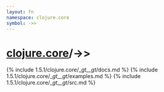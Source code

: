 ```yaml
---
layout: fn
namespace: clojure.core
symbol: ->>
---
```


# [clojure.core](../)/->>

{% include 1.5.1/clojure.core/__gt__gt_/docs.md %}
{% include 1.5.1/clojure.core/__gt__gt_/examples.md %}
{% include 1.5.1/clojure.core/__gt__gt_/src.md %}


